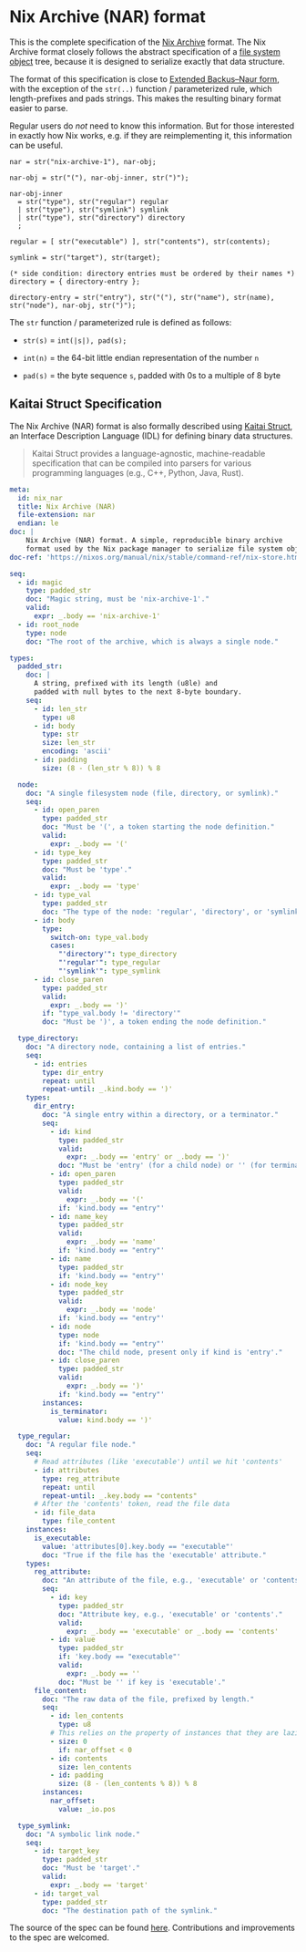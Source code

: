 # Nix Archive (NAR) format

This is the complete specification of the [Nix Archive] format.
The Nix Archive format closely follows the abstract specification of a [file system object] tree,
because it is designed to serialize exactly that data structure.

[Nix Archive]: @docroot@/store/file-system-object/content-address.md#nix-archive
[file system object]: @docroot@/store/file-system-object.md

The format of this specification is close to [Extended Backus–Naur form](https://en.wikipedia.org/wiki/Extended_Backus%E2%80%93Naur_form), with the exception of the `str(..)` function / parameterized rule, which length-prefixes and pads strings.
This makes the resulting binary format easier to parse.

Regular users do *not* need to know this information.
But for those interested in exactly how Nix works, e.g. if they are reimplementing it, this information can be useful.

```ebnf
nar = str("nix-archive-1"), nar-obj;

nar-obj = str("("), nar-obj-inner, str(")");

nar-obj-inner
  = str("type"), str("regular") regular
  | str("type"), str("symlink") symlink
  | str("type"), str("directory") directory
  ;

regular = [ str("executable") ], str("contents"), str(contents);

symlink = str("target"), str(target);

(* side condition: directory entries must be ordered by their names *)
directory = { directory-entry };

directory-entry = str("entry"), str("("), str("name"), str(name), str("node"), nar-obj, str(")");
```

The `str` function / parameterized rule is defined as follows:

- `str(s)` = `int(|s|), pad(s);`

- `int(n)` = the 64-bit little endian representation of the number `n`

- `pad(s)` = the byte sequence `s`, padded with 0s to a multiple of 8 byte

## Kaitai Struct Specification

The Nix Archive (NAR) format is also formally described using [Kaitai Struct](https://kaitai.io/), an Interface Description Language (IDL) for defining binary data structures.

> Kaitai Struct provides a language-agnostic, machine-readable specification that can be compiled into parsers for various programming languages (e.g., C++, Python, Java, Rust).

```yaml
meta:
  id: nix_nar
  title: Nix Archive (NAR)
  file-extension: nar
  endian: le
doc: |
    Nix Archive (NAR) format. A simple, reproducible binary archive
    format used by the Nix package manager to serialize file system objects.
doc-ref: 'https://nixos.org/manual/nix/stable/command-ref/nix-store.html#nar-format'

seq:
  - id: magic
    type: padded_str
    doc: "Magic string, must be 'nix-archive-1'."
    valid:
      expr: _.body == 'nix-archive-1'
  - id: root_node
    type: node
    doc: "The root of the archive, which is always a single node."

types:
  padded_str:
    doc: |
      A string, prefixed with its length (u8le) and
      padded with null bytes to the next 8-byte boundary.
    seq:
      - id: len_str
        type: u8
      - id: body
        type: str
        size: len_str
        encoding: 'ascii'
      - id: padding
        size: (8 - (len_str % 8)) % 8

  node:
    doc: "A single filesystem node (file, directory, or symlink)."
    seq:
      - id: open_paren
        type: padded_str
        doc: "Must be '(', a token starting the node definition."
        valid:
          expr: _.body == '('
      - id: type_key
        type: padded_str
        doc: "Must be 'type'."
        valid:
          expr: _.body == 'type'
      - id: type_val
        type: padded_str
        doc: "The type of the node: 'regular', 'directory', or 'symlink'."
      - id: body
        type:
          switch-on: type_val.body
          cases:
            "'directory'": type_directory
            "'regular'": type_regular
            "'symlink'": type_symlink
      - id: close_paren
        type: padded_str
        valid:
          expr: _.body == ')'
        if: "type_val.body != 'directory'"
        doc: "Must be ')', a token ending the node definition."

  type_directory:
    doc: "A directory node, containing a list of entries."
    seq:
      - id: entries
        type: dir_entry
        repeat: until
        repeat-until: _.kind.body == ')'
    types:
      dir_entry:
        doc: "A single entry within a directory, or a terminator."
        seq:
          - id: kind
            type: padded_str
            valid:
              expr: _.body == 'entry' or _.body == ')'
            doc: "Must be 'entry' (for a child node) or '' (for terminator)."
          - id: open_paren
            type: padded_str
            valid:
              expr: _.body == '('
            if: 'kind.body == "entry"'
          - id: name_key
            type: padded_str
            valid:
              expr: _.body == 'name'
            if: 'kind.body == "entry"'
          - id: name
            type: padded_str
            if: 'kind.body == "entry"'
          - id: node_key
            type: padded_str
            valid:
              expr: _.body == 'node'
            if: 'kind.body == "entry"'
          - id: node
            type: node
            if: 'kind.body == "entry"'
            doc: "The child node, present only if kind is 'entry'."
          - id: close_paren
            type: padded_str
            valid:
              expr: _.body == ')'
            if: 'kind.body == "entry"'
        instances:
          is_terminator:
            value: kind.body == ')'

  type_regular:
    doc: "A regular file node."
    seq:
      # Read attributes (like 'executable') until we hit 'contents'
      - id: attributes
        type: reg_attribute
        repeat: until
        repeat-until: _.key.body == "contents"
      # After the 'contents' token, read the file data
      - id: file_data
        type: file_content
    instances:
      is_executable:
        value: 'attributes[0].key.body == "executable"'
        doc: "True if the file has the 'executable' attribute."
    types:
      reg_attribute:
        doc: "An attribute of the file, e.g., 'executable' or 'contents'."
        seq:
          - id: key
            type: padded_str
            doc: "Attribute key, e.g., 'executable' or 'contents'."
            valid:
              expr: _.body == 'executable' or _.body == 'contents'
          - id: value
            type: padded_str
            if: 'key.body == "executable"'
            valid:
              expr: _.body == ''
            doc: "Must be '' if key is 'executable'."
      file_content:
        doc: "The raw data of the file, prefixed by length."
        seq:
          - id: len_contents
            type: u8
          # This relies on the property of instances that they are lazily evaluated and cached.
          - size: 0
            if: nar_offset < 0
          - id: contents
            size: len_contents
          - id: padding
            size: (8 - (len_contents % 8)) % 8
        instances:
          nar_offset:
            value: _io.pos

  type_symlink:
    doc: "A symbolic link node."
    seq:
      - id: target_key
        type: padded_str
        doc: "Must be 'target'."
        valid:
          expr: _.body == 'target'
      - id: target_val
        type: padded_str
        doc: "The destination path of the symlink."
```

The source of the spec can be found [here](https://github.com/fzakaria/nix-nar-kaitai-spec/blob/main/NAR.ksy). Contributions and improvements to the spec are welcomed.